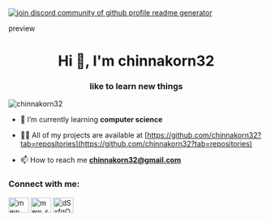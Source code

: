 <a href="https://discord.gg/dSxfqQWTDk" target="blank">
<img src="https://img.shields.io/discord/735303195105951764?label=Join%20Community&logo=discord&style=flat-square" alt="join discord community of github profile readme generator"/>
</a>

preview
<h1 align="center">Hi 👋, I'm chinnakorn32</h1>
<h3 align="center">like to learn new things</h3>

<p align="left"> <img src="https://komarev.com/ghpvc/?username=chinnakorn32&label=Profile%20views&color=0e75b6&style=flat" alt="chinnakorn32" /> </p>

- 🌱 I’m currently learning **computer science**

- 👨‍💻 All of my projects are available at [https://github.com/chinnakorn32?tab=repositories](https://github.com/chinnakorn32?tab=repositories)

- 📫 How to reach me **chinnakorn32@gmail.com**

<h3 align="left">Connect with me:</h3>
<p align="left">
<a href="https://fb.com/mew singhaphom" target="blank"><img align="center" src="https://raw.githubusercontent.com/rahuldkjain/github-profile-readme-generator/master/src/images/icons/Social/facebook.svg" alt="mew singhaphom" height="30" width="40" /></a>
<a href="https://instagram.com/mew_singhaphom" target="blank"><img align="center" src="https://raw.githubusercontent.com/rahuldkjain/github-profile-readme-generator/master/src/images/icons/Social/instagram.svg" alt="mew_singhaphom" height="30" width="40" /></a>
<a href="https://discord.gg/dSxfqQWTDk" target="blank"><img align="center" src="https://raw.githubusercontent.com/rahuldkjain/github-profile-readme-generator/master/src/images/icons/Social/discord.svg" alt="dSxfqQWTDk" height="30" width="40" /></a>
</p>
